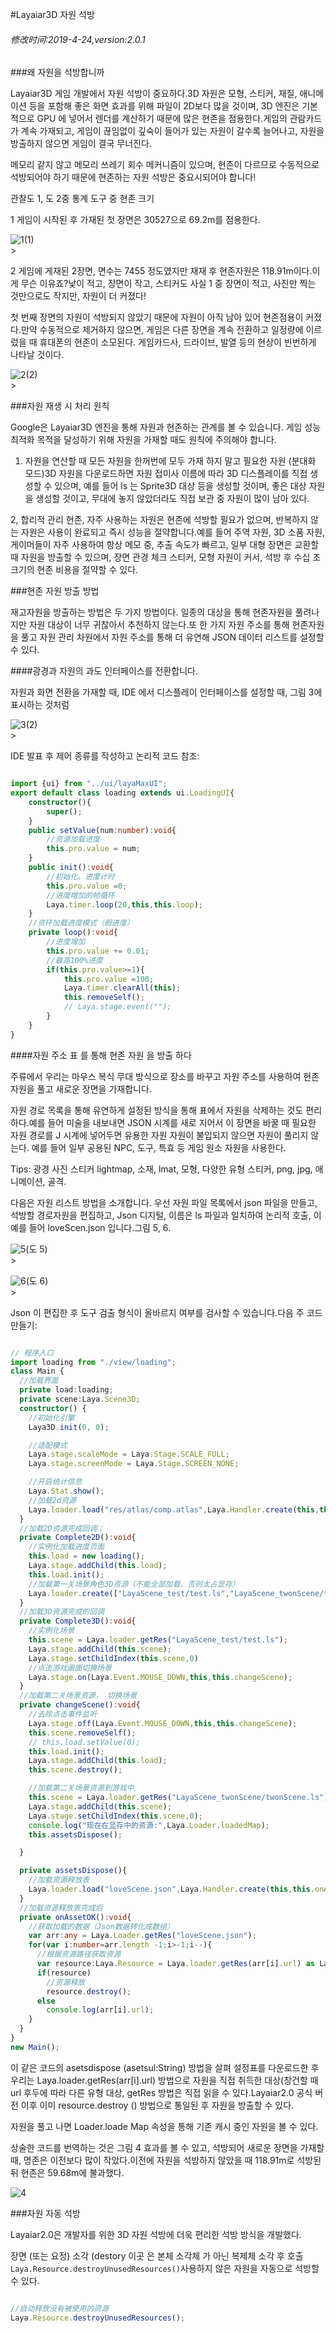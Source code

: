 #Layaiar3D 자원 석방

###### 修改时间:2019-4-24,version:2.0.1

###왜 자원을 석방합니까

Layaiar3D 게임 개발에서 자원 석방이 중요하다.3D 자원은 모형, 스티커, 재질, 애니메이션 등을 포함해 좋은 화면 효과를 위해 파일이 2D보다 많을 것이며, 3D 엔진은 기본적으로 GPU 에 넣어서 렌더를 계산하기 때문에 많은 현존을 점용한다.게임의 관람카드가 계속 가재되고, 게임이 끊임없이 깊숙이 들어가 있는 자원이 갈수록 늘어나고, 자원을 방출하지 않으면 게임이 결국 무너진다.

메모리 같지 않고 메모리 쓰레기 회수 메커니즘이 있으며, 현존이 다르므로 수동적으로 석방되어야 하기 때문에 현존하는 자원 석방은 중요시되어야 합니다!

관찰도 1, 도 2중 통계 도구 중 현존 크기

1 게임이 시작된 후 가재된 첫 장면은 30527으로 69.2m를 점용한다.

![1](img/1.png)(1)</br>>

2 게임에 게재된 2장면, 면수는 7455 정도였지만 재재 후 현존자원은 118.91m이다.이게 무슨 이유죠?낯이 적고, 장면이 작고, 스티커도 사실 1 중 장면이 적고, 사진만 찍는 것만으로도 작지만, 자원이 더 커졌다!

첫 번째 장면의 자원이 석방되지 않았기 때문에 자원이 아직 남아 있어 현존점용이 커졌다.만약 수동적으로 제거하지 않으면, 게임은 다른 장면을 계속 전환하고 일정량에 이르렀을 때 휴대폰의 현존이 소모된다. 게임카드사, 드라이브, 발열 등의 현상이 빈번하게 나타날 것이다.

![2](img/2.png)(2)</br>>



###자원 재생 시 처리 원칙

Google은 Layaiar3D 엔진을 통해 자원과 현존하는 관계를 볼 수 있습니다. 게임 성능 최적화 목적을 달성하기 위해 자원을 가재할 때도 원칙에 주의해야 합니다.

1. 자원을 연산할 때 모든 자원을 한꺼번에 모두 가재 하지 말고 필요한 자원 (분대화 모드)3D 자원을 다운로드하면 자원 접미사 이름에 따라 3D 디스플레이를 직접 생성할 수 있으며, 예를 들어 ls 는 Sprite3D 대상 등을 생성할 것이며, 좋은 대상 자원을 생성할 것이고, 무대에 놓지 않았더라도 직접 보관 중 자원이 많이 남아 있다.

2, 합리적 관리 현존, 자주 사용하는 자원은 현존에 석방할 필요가 없으며, 반복하지 않는 자원은 사용이 완료되고 즉시 성능을 절약합니다.예를 들어 주역 자원, 3D 소품 자원, 게이머들이 자주 사용하여 항상 메모 중, 추출 속도가 빠르고, 일부 대형 장면은 교환할 때 자원을 방출할 수 있으며, 장면 관경 체크 스티커, 모형 자원이 커서, 석방 후 수십 조 크기의 현존 비용을 절약할 수 있다.



###현존 자원 방출 방법

재고자원을 방출하는 방법은 두 가지 방법이다. 일종의 대상을 통해 현존자원을 풀려나지만 자원 대상이 너무 귀찮아서 추천하지 않는다.또 한 가지 자원 주소를 통해 현존자원을 풀고 자원 관리 차원에서 자원 주소를 통해 더 유연해 JSON 데이터 리스트를 설정할 수 있다.

####광경과 자원의 과도 인터페이스를 전환합니다.

자원과 화면 전환을 가재할 때, IDE 에서 디스플레이 인터페이스를 설정할 때, 그림 3에 표시하는 것처럼

![3](img/3.png)(2)</br>>

IDE 발표 후 제어 종류를 작성하고 논리적 코드 참조:


```typescript

import {ui} from "../ui/layaMaxUI";
export default class loading extends ui.LoadingUI{
    constructor(){
        super();
    }
    public setValue(num:number):void{
        //资源加载进度
        this.pro.value = num;
    }
    public init():void{
        //初始化，进度计时
        this.pro.value =0;
        //进度增加的帧循环
        Laya.timer.loop(20,this,this.loop);
    }
    //资环加载进度模式（假进度）
    private loop():void{
        //进度增加
        this.pro.value += 0.01;
        //最高100%进度
        if(this.pro.value>=1){
            this.pro.value =100;
            Laya.timer.clearAll(this);
            this.removeSelf();
            // Laya.stage.event("");
        }
    }
}
```




####자원 주소 표 를 통해 현존 자원 을 방출 하다

주류에서 우리는 마우스 복식 무대 방식으로 장소를 바꾸고 자원 주소를 사용하여 현존자원을 풀고 새로운 장면을 가재합니다.

자원 경로 목록을 통해 유연하게 설정된 방식을 통해 표에서 자원을 삭제하는 것도 편리하다.예를 들어 미술을 내보내면 JSON 시계를 새로 지어서 이 장면을 바꿀 때 필요한 자원 경로를 J 시계에 넣어두면 유용한 자원 자원이 불입되지 않으면 자원이 풀리지 않는다. 예를 들어 일부 공용된 NPC, 도구, 특효 등 게임 원소 자원을 사용한다.

Tips: 광경 사진 스티커 lightmap, 소재, lmat, 모형, 다양한 유형 스티커, png, jpg, 애니메이션, 골격.

다음은 자원 리스트 방법을 소개합니다. 우선 자원 파일 목록에서 json 파일을 만들고, 석방할 경로자원을 편집하고, Json 디지털, 이름은 ls 파일과 일치하여 논리적 호출, 이 예를 들어 loveScen.json 입니다.그림 5, 6.

![5](img/5.png)(도 5)</br>>

![6](img/6.png)(도 6)</br>>

Json 이 편집한 후 도구 검출 형식이 올바르지 여부를 검사할 수 있습니다.다음 주 코드 만들기:


```typescript

// 程序入口
import loading from "./view/loading";
class Main {
  //加载界面
  private load:loading;
  private scene:Laya.Scene3D;
  constructor() {
    //初始化引擎
    Laya3D.init(0, 0);

    //适配模式
    Laya.stage.scaleMode = Laya.Stage.SCALE_FULL;
    Laya.stage.screenMode = Laya.Stage.SCREEN_NONE;

    //开启统计信息
    Laya.Stat.show();
    //加载2d资源
    Laya.loader.load("res/atlas/comp.atlas",Laya.Handler.create(this,this.Complete2D));
  }
  //加载2D资源完成回调；
  private Complete2D():void{
    //实例化加载进度页面
    this.load = new loading();
    Laya.stage.addChild(this.load);
    this.load.init();
    //加载第一关场景角色3D资源（不能全部加载，否则太占显存）
    Laya.loader.create(["LayaScene_test/test.ls","LayaScene_twonScene/twonScene.ls"],Laya.Handler.create(this,this.Complete3D));
  }
  //加载3D资源完成的回调
  private Complete3D():void{
    //实例化场景
    this.scene = Laya.loader.getRes("LayaScene_test/test.ls");
    Laya.stage.addChild(this.scene);
    Laya.stage.setChildIndex(this.scene,0)
    //点击游戏画面切换场景
    Laya.stage.on(Laya.Event.MOUSE_DOWN,this,this.changeScene);
  }
  //加载第二关场景资源， 切换场景
  private changeScene():void{
    //去除点击事件监听
    Laya.stage.off(Laya.Event.MOUSE_DOWN,this,this.changeScene);
    this.scene.removeSelf();
    // this.load.setValue(0);
    this.load.init();
    Laya.stage.addChild(this.load);
    this.scene.destroy();

    //加载第二关场景资源到游戏中
    this.scene = Laya.loader.getRes("LayaScene_twonScene/twonScene.ls");
    Laya.stage.addChild(this.scene);
    Laya.stage.setChildIndex(this.scene,0);
    console.log("现在在显存中的资源:",Laya.Loader.loadedMap);
    this.assetsDispose();                

  }

  private assetsDispose(){
    //加载资源释放表
    Laya.loader.load("loveScene.json",Laya.Handler.create(this,this.onAssetOK)); 
  }
  //加载资源释放表完成后
  private onAssetOK():void{
    //获取加载的数据（Json数据转化成数组）
    var arr:any = Laya.Loader.getRes("loveScene.json");
    for(var i:number=arr.length -1;i>-1;i--){
      //根据资源路径获取资源
      var resource:Laya.Resource = Laya.loader.getRes(arr[i].url) as Laya.Resource;
      if(resource)
        //资源释放
        resource.destroy();
      else
        console.log(arr[i].url);
    }
  }
}
new Main();
```


이 같은 코드의 asetsdispose (asetsul:String) 방법을 살펴 설정표를 다운로드한 후 우리는 Laya.loader.getRes(arr[i].url) 방법으로 자원을 직접 취득한 대상(창건할 때 url 후두에 따라 다른 유형 대상, getRes 방법은 직접 읽을 수 있다.Layaiar2.0 공식 버전 이후 이미 resource.destroy () 방법으로 통일된 후 자원을 방출할 수 있다.

자원을 풀고 나면 Loader.loade Map 속성을 통해 기존 캐시 중인 자원을 볼 수 있다.

상술한 코드를 번역하는 것은 그림 4 효과를 볼 수 있고, 석방되어 새로운 장면을 가재할 때, 명존은 이전보다 많이 작았다.이전에 자원을 석방하지 않았을 때 118.91m로 석방된 뒤 현존은 59.68m에 불과했다.

![4](img/4.png)

###자원 자동 석방

Layaiar2.0은 개발자를 위한 3D 자원 석방에 더욱 편리한 석방 방식을 개발했다.

장면 (또는 요정) 소각 (destory 이곳 은 본체 소각체 가 아닌 복제체 소각 후 호출`Laya.Resource.destroyUnusedResources()`사용하지 않은 자원을 자동으로 석방할 수 있다.


```typescript

//自动释放没有被使用的资源
Laya.Resource.destroyUnusedResources();
```


